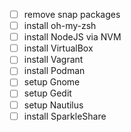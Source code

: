 - [ ] remove snap packages
- [ ] install oh-my-zsh
- [ ] install NodeJS via NVM
- [ ] install VirtualBox
- [ ] install Vagrant
- [ ] install Podman
- [ ] setup Gnome
- [ ] setup Gedit
- [ ] setup Nautilus
- [ ] install SparkleShare
